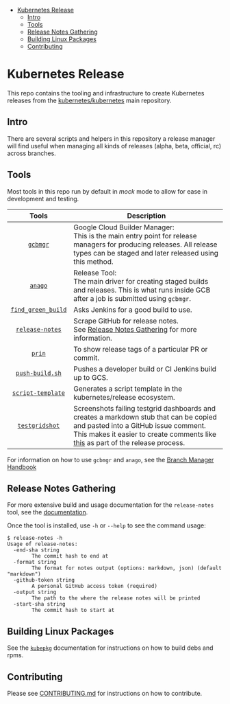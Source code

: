 <!-- BEGIN MUNGE: GENERATED_TOC -->
- [Kubernetes Release](#kubernetes-release)
  - [Intro](#intro)
  - [Tools](#tools)
  - [Release Notes Gathering](#release-notes-gathering)
  - [Building Linux Packages](#building-linux-packages)
  - [Contributing](#contributing)
<!-- END MUNGE: GENERATED_TOC -->

# Kubernetes Release

This repo contains the tooling and infrastructure to create Kubernetes releases from the [kubernetes/kubernetes] main repository.

## Intro

There are several scripts and helpers in this repository a release
manager will find useful when managing all kinds of releases (alpha,
beta, official, rc) across branches.

## Tools

Most tools in this repo run by default in *mock* mode to allow for ease in
development and testing.

Tools | Description
 :---: | --
[`gcbmgr`](/gcbmgr)                     | Google Cloud Builder Manager:<br/>This is the main entry point for release managers for producing releases. All release types can be staged and later released using this method.
[`anago`](/anago)                       | Release Tool:<br/>The main driver for creating staged builds and releases. This is what runs inside GCB after a job is submitted using `gcbmgr`.
[`find_green_build`](/find_green_build) | Asks Jenkins for a good build to use.
[`release-notes`](/cmd/release-notes)   | Scrape GitHub for release notes.<br/>See [Release Notes Gathering](#release-notes-gathering) for more information.
[`prin`](/prin)                         | To show release tags of a particular PR or commit.
[`push-build.sh`](/push-build.sh)       | Pushes a developer build or CI Jenkins build up to GCS.
[`script-template`](/script-template)   | Generates a script template in the kubernetes/release ecosystem.
[`testgridshot`](/testgridshot)         | Screenshots failing testgrid dashboards and creates a markdown stub that can be copied and pasted into a GitHub issue comment.<br/>This makes it easier to create comments like [this][shot-issue] as part of the release process.

For information on how to use `gcbmgr` and `anago`, see the [Branch Manager Handbook]

[kubernetes/kubernetes]: https://git.k8s.io/kubernetes
[Branch Manager Handbook]: https://git.k8s.io/sig-release/release-engineering/role-handbooks/branch-manager.md
[shot-issue]: https://github.com/kubernetes/sig-release/issues/756#issuecomment-520721968

## Release Notes Gathering

For more extensive build and usage documentation for the `release-notes` tool, see the [documentation](./cmd/release-notes/README.md).

Once the tool is installed, use `-h` or `--help` to see the command usage:

```
$ release-notes -h
Usage of release-notes:
  -end-sha string
        The commit hash to end at
  -format string
        The format for notes output (options: markdown, json) (default "markdown")
  -github-token string
        A personal GitHub access token (required)
  -output string
        The path to the where the release notes will be printed
  -start-sha string
        The commit hash to start at
```

## Building Linux Packages

See the [`kubepkg`](/cmd/kubepkg/README.md) documentation for instructions on how to build debs and rpms.

## Contributing

Please see [CONTRIBUTING.md](CONTRIBUTING.md) for instructions on how to contribute.
